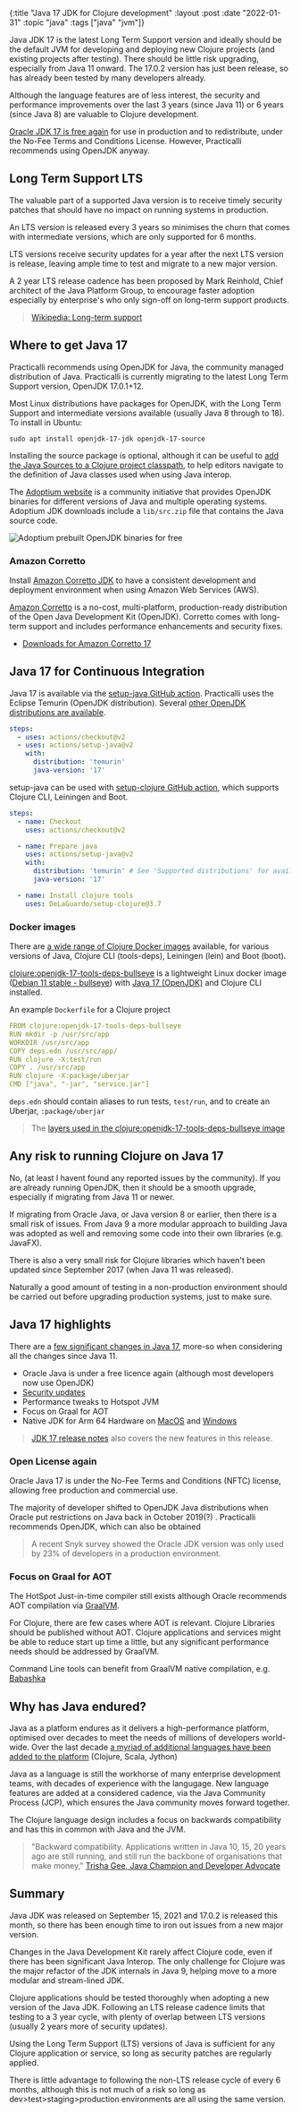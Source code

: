 {:title "Java 17 JDK for Clojure development"
:layout :post
:date "2022-01-31"
:topic "java"
:tags  ["java" "jvm"]}


Java JDK 17 is the latest Long Term Support version and ideally should be the default JVM for developing and deploying new Clojure projects (and existing projects after testing). There should be little risk upgrading, especially from Java 11 onward.  The 17.0.2 version has just been release, so has already been tested by many developers already.

Although the language features are of less interest, the security and performance improvements over the last 3 years (since Java 11) or 6 years (since Java 8) are valuable to Clojure development.

[Oracle JDK 17 is free again](https://www.infoq.com/news/2021/10/oracle-jdk-free-again/) for use in production and to redistribute, under the No-Fee Terms and Conditions License.  However, Practicalli recommends using OpenJDK anyway.


<!-- more -->

## Long Term Support LTS

The valuable part of a supported Java version is to receive timely security patches that should have no impact on running systems in production.

An LTS version is released every 3 years so minimises the churn that comes with intermediate versions, which are only supported for 6 months.

LTS versions receive security updates for a year after the next LTS version is release, leaving ample time to test and migrate to a new major version.

A 2 year LTS release cadence has been proposed by Mark Reinhold, Chief architect of the Java Platform Group, to encourage faster adoption especially by enterprise's who only sign-off on long-term support products.

> [Wikipedia: Long-term support](https://en.wikipedia.org/wiki/Long-term_support)


## Where to get Java 17

Practicalli recommends using OpenJDK for Java, the community managed distribution of Java.  Practicalli is currently migrating to the latest Long Term Support version, OpenJDK 17.0.1+12.

Most Linux distributions have packages for OpenJDK, with the Long Term Support and intermediate versions available (usually Java 8 through to 18).  To install in Ubuntu:

```shell
sudo apt install openjdk-17-jdk openjdk-17-source
```

Installing the source package is optional, although it can be useful to [add the Java Sources to a Clojure project classpath](https://github.com/practicalli/clojure-deps-edn#java-sources), to help editors navigate to the definition of Java classes used when using Java interop.

The [Adoptium website](https://adoptium.net/) is a community initiative that provides OpenJDK binaries for different versions of Java and multiple operating systems. Adoptium JDK downloads include a `lib/src.zip` file that contains the Java source code.

![Adoptium prebuilt OpenJDK binaries for free](https://raw.githubusercontent.com/practicalli/graphic-design/live/java/screenshots/java-adoptium-website-temurin-17.png)


### Amazon Corretto

Install [Amazon Corretto JDK](https://aws.amazon.com/corretto/) to have a consistent development and deployment environment when using Amazon Web Services (AWS).

[Amazon Corretto](https://aws.amazon.com/corretto/) is a no-cost, multi-platform, production-ready distribution of the Open Java Development Kit (OpenJDK). Corretto comes with long-term support and includes performance enhancements and security fixes.

* [Downloads for Amazon Corretto 17](https://docs.aws.amazon.com/corretto/latest/corretto-17-ug/downloads-list.html)


## Java 17 for Continuous Integration

Java 17 is available via the [setup-java GitHub action](https://github.com/actions/setup-java).  Practicalli uses the Eclipse Temurin (OpenJDK distribution).  Several [other OpenJDK distributions are available](https://github.com/actions/setup-java#supported-distributions).

```yaml
steps:
  - uses: actions/checkout@v2
  - uses: actions/setup-java@v2
    with:
      distribution: 'temurin'
      java-version: '17'
```

setup-java can be used with [setup-clojure GitHub action](https://github.com/DeLaGuardo/setup-clojure), which supports Clojure CLI, Leiningen and Boot.

```yaml
steps:
  - name: Checkout
    uses: actions/checkout@v2

  - name: Prepare java
    uses: actions/setup-java@v2
    with:
      distribution: 'temurin' # See 'Supported distributions' for available options
      java-version: '17'

  - name: Install clojure tools
    uses: DeLaGuardo/setup-clojure@3.7
```

### Docker images

There are [a wide range of Clojure Docker images](https://hub.docker.com/_/clojure/) available, for various versions of Java, Clojure CLI (tools-deps), Leiningen (lein) and Boot (boot).

[clojure:openjdk-17-tools-deps-bullseye](https://github.com/Quantisan/docker-clojure/blob/730187eb7b737d288e3fd8b4cec0e85578c089d6/target/openjdk-17-slim-bullseye/tools-deps/Dockerfile) is a lightweight Linux docker image ([Debian 11 stable - bullseye](https://www.debian.org/releases/)) with [Java 17 (OpenJDK)](https://hub.docker.com/_/openjdk) and Clojure CLI installed.

An example `Dockerfile` for a Clojure project

```yaml
FROM clojure:openjdk-17-tools-deps-bullseye
RUN mkdir -p /usr/src/app
WORKDIR /usr/src/app
COPY deps.edn /usr/src/app/
RUN clojure -X:test/run
COPY . /usr/src/app
RUN clojure -X:package/uberjar
CMD ["java", "-jar", "service.jar"]
```

`deps.edn` should contain aliases to run tests, `test/run`, and to create an Uberjar, `:package/uberjar`

> The [layers used in the clojure:openjdk-17-tools-deps-bullseye image](https://hub.docker.com/layers/clojure/library/clojure/openjdk-17-tools-deps-bullseye/images/sha256-2ce9392f858cad109022f904177d592dad51548eba0c063e5ea5faa9de99f5f8?context=explore)


## Any risk to running Clojure on Java 17

No, (at least I havent found any reported issues by the community).  If you are already running OpenJDK, then it should be a smooth upgrade, especially if migrating from Java 11 or newer.

If migrating from Oracle Java, or Java version 8 or earlier, then there is a small risk of issues. From Java 9 a more modular approach to building Java was adopted as well and removing some code into their own libraries (e.g. JavaFX).

There is also a very small risk for Clojure libraries which haven't been updated since September 2017 (when Java 11 was released).

Naturally a good amount of testing in a non-production environment should be carried out before upgrading production systems, just to make sure.


## Java 17 highlights

There are a [few significant changes in Java 17](https://docs.oracle.com/en/java/javase/17/migrate/significant-changes-jdk-release.html), more-so when considering all the changes since Java 11.

* Oracle Java is under a free licence again (although most developers now use OpenJDK)
* [Security updates](https://docs.oracle.com/en/java/javase/17/migrate/security-updates.html)
* Performance tweaks to Hotspot JVM
* Focus on Graal for AOT
* Native JDK for Arm 64 Hardware on [MacOS](https://openjdk.java.net/jeps/391) and [Windows](https://openjdk.java.net/jeps/388)

> [JDK 17 release notes](https://www.oracle.com/java/technologies/javase/17-relnote-issues.html) also covers the new features in this release.


### Open License again

Oracle Java 17 is under the No-Fee Terms and Conditions (NFTC) license, allowing free production and commercial use.

The majority of developer shifted to OpenJDK Java distributions when Oracle put restrictions on Java back in October 2019(?) .  Practicalli recommends OpenJDK, which can also be obtained

> A recent Snyk survey showed the Oracle JDK version was only used by 23% of developers in a production environment.


### Focus on Graal for AOT

The HotSpot Just-in-time compiler still exists although Oracle recommends AOT compilation via [GraalVM](https://www.graalvm.org/).

For Clojure, there are few cases where AOT is relevant.  Clojure Libraries should be published without AOT.  Clojure applications and services might be able to reduce start up time a little, but any significant performance needs should be addressed by GraalVM.

Command Line tools can benefit from GraalVM native compilation, e.g. [Babashka](https://babashka.org/)


## Why has Java endured?

Java as a platform endures as it delivers a high-performance platform, optimised over decades to meet the needs of millions of developers world-wide.  Over the last decade [a myriad of additional languages have been added to the platform](https://en.wikipedia.org/wiki/List_of_JVM_languages "Wikipedia: List of JVM Languages") (Clojure, Scala, Jython)

Java as a language is still the workhorse of many enterprise development teams, with decades of experience with the langugage.  New language features are added at a considered cadence, via the Java Community Process (JCP), which ensures the Java community moves forward together.

The Clojure language design includes a focus on backwards compatibility and has this in common with Java and the JVM.

> "Backward compatibility. Applications written in Java 10, 15, 20 years ago are still running, and still run the backbone of organisations that make money," [Trisha Gee, Java Champion and Developer Advocate](https://trishagee.com/)


## Summary

Java JDK was released on September 15, 2021 and 17.0.2 is released this month, so there has been enough time to iron out issues from a new major version.

Changes in the Java Development Kit rarely affect Clojure code, even if there has been significant Java Interop.  The only challenge for Clojure was the major refactor of the JDK internals in Java 9, helping move to a more modular and stream-lined JDK.

Clojure applications should be tested thoroughly when adopting a new version of the Java JDK.  Following an LTS release cadence limits that testing to a 3 year cycle, with plenty of overlap between LTS versions (usually 2 years more of security updates).

Using the Long Term Support (LTS) versions of Java is sufficient for any Clojure application or service, so long as security patches are regularly applied.

There is little advantage to following the non-LTS release cycle of every 6 months, although this is not much of a risk so long as dev>test>staging>production environments are all using the same version.
